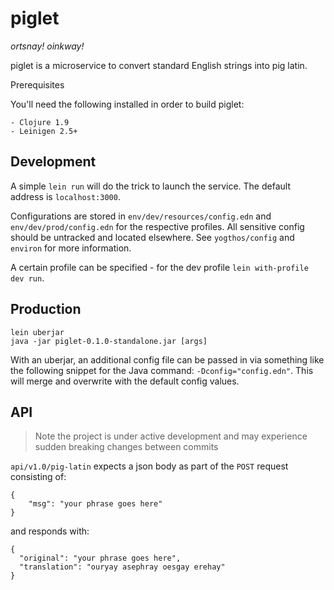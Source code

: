 # piglet

_ortsnay! oinkway!_

piglet is a microservice to convert standard English strings into pig latin.

Prerequisites

You'll need the following installed in order to build piglet:

    - Clojure 1.9
    - Leinigen 2.5+

## Development

A simple `lein run` will do the trick to launch the service. The default address is `localhost:3000`.

Configurations are stored in `env/dev/resources/config.edn` and `env/dev/prod/config.edn` for the respective profiles. All sensitive config should be untracked and located elsewhere. See `yogthos/config` and `environ` for more information.

A certain profile can be specified - for the dev profile `lein with-profile dev run`.

## Production

    lein uberjar
    java -jar piglet-0.1.0-standalone.jar [args]

With an uberjar, an additional config file can be passed in via something like the following snippet for the Java command: `-Dconfig="config.edn"`. This will merge and overwrite with the default config values.

## API

> Note the project is under active development and may experience sudden breaking changes between commits

`api/v1.0/pig-latin` expects a json body as part of the `POST` request consisting of:

    {
        "msg": "your phrase goes here"
    }
    
and responds with:

    {
      "original": "your phrase goes here",
      "translation": "ouryay asephray oesgay erehay"
    }
